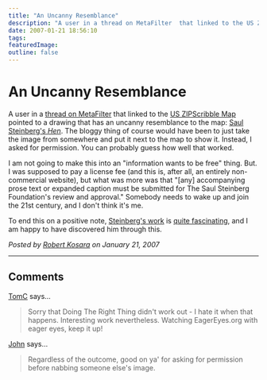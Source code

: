 ```yaml
---
title: "An Uncanny Resemblance"
description: "A user in a thread on MetaFilter  that linked to the US ZIPScribble Map pointed to a drawing that has an uncanny resemblance to the map: Saul Steinberg&#39;s Hen. The bloggy thing of course would have been to just take the image from somewhere and put it next to the map to show it. Instead, I asked for permission. You can probably guess how well that worked."
date: 2007-01-21 18:56:10
tags: 
featuredImage:
outline: false
---
```


# An Uncanny Resemblance

A user in a <a href="http://www.metafilter.com/mefi/57580">thread on MetaFilter</a> that linked to the <a href="http://eagereyes.org/Applications/ZIPScribbleMap.html">US ZIPScribble Map</a> pointed to a drawing that has an uncanny resemblance to the map: <a href="http://www.moma.org/collection/browse_results.php?object_id=35035">Saul Steinberg's <em>Hen</em></a>. The bloggy thing of course would have been to just take the image from somewhere and put it next to the map to show it. Instead, I asked for permission. You can probably guess how well that worked.

I am not going to make this into an "information wants to be free" thing. But. I was supposed to pay a license fee (and this is, after all, an entirely non-commercial website), but what was more was that "[any] accompanying prose text or expanded caption must be submitted for The Saul Steinberg Foundation's review and approval." Somebody needs to wake up and join the 21st century, and I don't think it's me.

To end this on a positive note, <a href="http://www.nga.gov/fcgi-bin/gemini.pl?slide=1&amp;artist=52">Steinberg's work</a> is <a href="http://www.cartoonbank.com/Steinberg/prints_steinberg_bio.asp">quite fascinating</a>, and I am happy to have discovered him through this.


_Posted by <a href="/about">Robert Kosara</a> on January 21, 2007_


<aside class="comments">

---
## Comments

<a href="http://www.tom-carden.co.uk" rel="nofollow noopener" target="_blank">TomC</a> says…
>	Sorry that Doing The Right Thing didn't work out - I hate it when that happens.  Interesting work nevertheless.  Watching EagerEyes.org with eager eyes, keep it up!

<a href="http://www.conflictresolver.net/blog" rel="nofollow noopener" target="_blank">John</a> says…
>	Regardless of the outcome, good on ya' for asking for permission before nabbing someone else's image.  

</aside>

